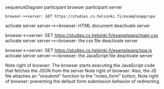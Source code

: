 sequenceDiagram
	participant browser
	participant server
	
	browser->>server: GET https://studies.cs.helsinki.fi/exampleapp/spa
  activate server
  server-->>browser: HTML document
  deactivate server

  browser->>server: GET https://studies.cs.helsinki.fi/exampleapp/main.css
  activate server
  server-->>browser: the css file
  deactivate server

  browser->>server: GET https://studies.cs.helsinki.fi/exampleapp/spa.js
  activate server
  server-->>browser: the JavaScript file
  deactivate server

  Note right of browser: The browser starts executing the JavaScript code that fetches the JSON from the server
	Note right of browser: Also, the JS file attaches an "onsubmit" function to the "notes_form" button, 
	Note right of browser: preventing the default form submission behavior of redirecting

